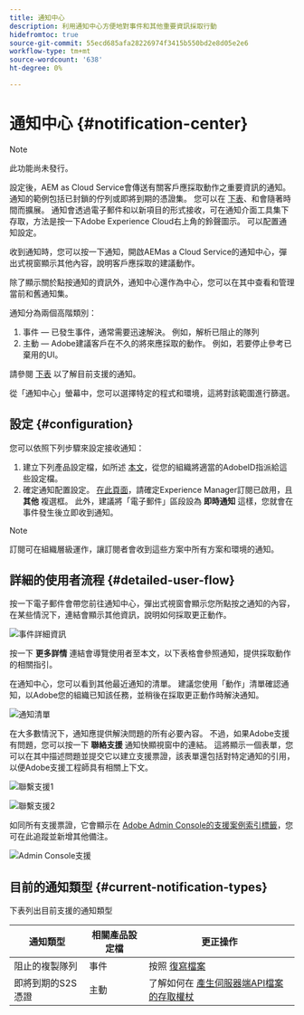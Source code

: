```yaml
---
title: 通知中心
description: 利用通知中心方便地對事件和其他重要資訊採取行動
hidefromtoc: true
source-git-commit: 55ecd685afa28226974f3415b550bd2e8d05e2e6
workflow-type: tm+mt
source-wordcount: '638'
ht-degree: 0%

---
```



# 通知中心 {#notification-center}

>[!NOTE]
>此功能尚未發行。

設定後，AEM as Cloud Service會傳送有關客戶應採取動作之重要資訊的通知。 通知的範例包括已封鎖的佇列或即將到期的憑證集。 您可以在 [下表](#current-notification-types)、和會隨著時間而擴展。 通知會透過電子郵件和以新項目的形式接收，可在通知介面工具集下存取，方法是按一下Adobe Experience Cloud右上角的鈴聲圖示。 可以配置通知設定。

收到通知時，您可以按一下通知，開啟AEMas a Cloud Service的通知中心，彈出式視窗顯示其他內容，說明客戶應採取的建議動作。

除了顯示關於點按通知的資訊外，通知中心還作為中心，您可以在其中查看和管理當前和舊通知集。 <!-- It can be accessed directly at the url TBD (Alexandru: I'm intentionally keeping it TBD for now so customers don't find it) -->

通知分為兩個高階類別：

1. 事件 — 已發生事件，通常需要迅速解決。 例如，解析已阻止的隊列
1. 主動 — Adobe建議客戶在不久的將來應採取的動作。 例如，若要停止參考已棄用的UI。

請參閱 [下表](#current-notification-types) 以了解目前支援的通知。

從「通知中心」螢幕中，您可以選擇特定的程式和環境，這將對該範圍進行篩選。

## 設定 {#configuration}

您可以依照下列步驟來設定接收通知：

1. 建立下列產品設定檔，如所述 [本文](/help/journey-onboarding/notification-profiles.md)，從您的組織將適當的AdobeID指派給這些設定檔。
1. 確定通知配置設定。 [在此頁面](https://experience.adobe.com/preferences/notification-section)，請確定Experience Manager訂閱已啟用，且 **其他** 複選框。 此外，建議將「電子郵件」區段設為 **即時通知** 這樣，您就會在事件發生後立即收到通知。

>[!NOTE]
>訂閱可在組織層級運作，讓訂閱者會收到這些方案中所有方案和環境的通知。

## 詳細的使用者流程 {#detailed-user-flow}

按一下電子郵件會帶您前往通知中心，彈出式視窗會顯示您所點按之通知的內容，在某些情況下，連結會顯示其他資訊，說明如何採取更正動作。

![事件詳細資訊](/help/operations/assets/incident-details.png)

按一下 **更多詳情** 連結會導覽使用者至本文，以下表格會參照通知，提供採取動作的相關指引。

在通知中心，您可以看到其他最近通知的清單。 建議您使用「動作」清單確認通知，以Adobe您的組織已知該任務，並稍後在採取更正動作時解決通知。

![通知清單](/help/operations/assets/notification-list.png)

在大多數情況下，通知應提供解決問題的所有必要內容。 不過，如果Adobe支援有問題，您可以按一下 **聯絡支援** 通知快顯視窗中的連結。 這將顯示一個表單，您可以在其中描述問題並提交它以建立支援票證，該表單還包括對特定通知的引用，以便Adobe支援工程師具有相關上下文。

![聯繫支援1](/help/operations/assets/contact-support1.png)

![聯繫支援2](/help/operations/assets/contact-support2.png)

如同所有支援票證，它會顯示在 [Adobe Admin Console的支援案例索引標籤](https://helpx.adobe.com/enterprise/using/support-for-enterprise.html)，您可在此追蹤並新增其他備注。

![Admin Console支援](/help/operations/assets/admin-console-support.png)

## 目前的通知類型 {#current-notification-types}

下表列出目前支援的通知類型

| 通知類型 | 相關產品設定檔 | 更正操作 |
|---|---|---|
| 阻止的複製隊列 | 事件 | 按照 [復寫檔案](/help/operations/replication.md#troubleshooting) |
| 即將到期的S2S憑證 | 主動 | 了解如何在 [產生伺服器端API檔案的存取權杖](/help/implementing/developing/introduction/generating-access-tokens-for-server-side-apis.md#refresh-credentials) |
